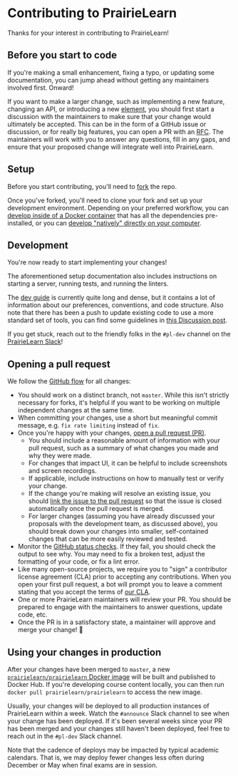 # Contributing to PrairieLearn

Thanks for your interest in contributing to PrairieLearn!

## Before you start to code

If you're making a small enhancement, fixing a typo, or updating some documentation, you can jump ahead without getting any maintainers involved first. Onward!

If you want to make a larger change, such as implementing a new feature, changing an API, or introducing a new [element](./docs/elements.md), you should first start a discussion with the maintainers to make sure that your change would ultimately be accepted. This can be in the form of a GitHub issue or discussion, or for really big features, you can open a PR with an [RFC](./rfcs/). The maintainers will work with you to answer any questions, fill in any gaps, and ensure that your proposed change will integrate well into PrairieLearn.

## Setup

Before you start contributing, you'll need to [fork](https://docs.github.com/en/get-started/quickstart/fork-a-repo) the repo.

Once you've forked, you'll need to clone your fork and set up your development environment. Depending on your preferred workflow, you can [develop inside of a Docker container](./docs/installingLocal.md) that has all the dependencies pre-installed, or you can [develop "natively" directly on your computer](./docs/installingNative.md).

## Development

You're now ready to start implementing your changes!

The aforementioned setup documentation also includes instructions on starting a server, running tests, and running the linters.

The [dev guide](./docs/dev-guide.md) is currently quite long and dense, but it contains a lot of information about our preferences, conventions, and code structure. Also note that there has been a push to update existing code to use a more standard set of tools, you can find some guidelines in [this Discussion post](https://github.com/PrairieLearn/PrairieLearn/discussions/8874).

If you get stuck, reach out to the friendly folks in the `#pl-dev` channel on the [PrairieLearn Slack](https://go.illinois.edu/PrairieLearnSlack)!

## Opening a pull request

We follow the [GitHub flow](https://docs.github.com/en/get-started/quickstart/github-flow) for all changes:

- You should work on a distinct branch, not `master`. While this isn't strictly necessary for forks, it's helpful if you want to be working on multiple independent changes at the same time.
- When committing your changes, use a short but meaningful commit message, e.g. `fix rate limiting` instead of `fix`.
- Once you're happy with your changes, [open a pull request (PR)](https://docs.github.com/en/articles/creating-a-pull-request).
  - You should include a reasonable amount of information with your pull request, such as a summary of what changes you made and why they were made.
  - For changes that impact UI, it can be helpful to include screenshots and screen recordings.
  - If applicable, include instructions on how to manually test or verify your change.
  - If the change you're making will resolve an existing issue, you should [link the issue to the pull request](https://docs.github.com/en/github/managing-your-work-on-github/linking-a-pull-request-to-an-issue) so that the issue is closed automatically once the pull request is merged.
  - For larger changes (assuming you have already discussed your proposals with the development team, as discussed above), you should break down your changes into smaller, self-contained changes that can be more easily reviewed and tested.
- Monitor the [GitHub status checks](https://docs.github.com/en/pull-requests/collaborating-with-pull-requests/collaborating-on-repositories-with-code-quality-features/about-status-checks). If they fail, you should check the output to see why. You may need to fix a broken test, adjust the formatting of your code, or fix a lint error.
- Like many open-source projects, we require you to "sign" a contributor license agreement (CLA) prior to accepting any contributions. When you open your first pull request, a bot will prompt you to leave a comment stating that you accept the terms of [our CLA](https://github.com/PrairieLearn/cla).
- One or more PrairieLearn maintainers will review your PR. You should be prepared to engage with the maintainers to answer questions, update code, etc.
- Once the PR is in a satisfactory state, a maintainer will approve and merge your change! :tada:

## Using your changes in production

After your changes have been merged to `master`, a new [`prairielearn/prairielearn` Docker image](https://hub.docker.com/r/prairielearn/prairielearn) will be built and published to Docker Hub. If you're developing course content locally, you can then run `docker pull prairielearn/prairielearn` to access the new image.

Usually, your changes will be deployed to all production instances of PrairieLearn within a week. Watch the `#announce` Slack channel to see when your change has been deployed. If it's been several weeks since your PR has been merged and your changes still haven't been deployed, feel free to reach out in the `#pl-dev` Slack channel.

Note that the cadence of deploys may be impacted by typical academic calendars. That is, we may deploy fewer changes less often during December or May when final exams are in session.
